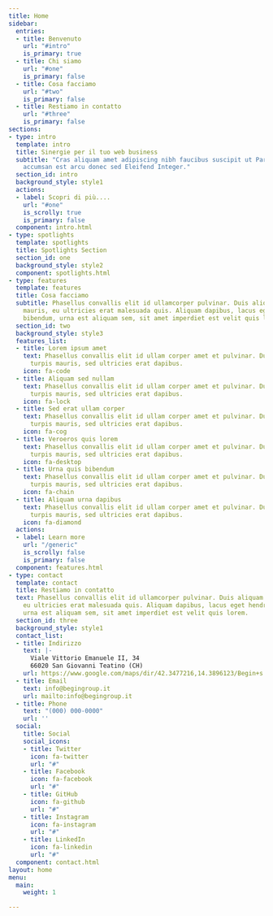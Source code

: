 ```yaml
---
title: Home
sidebar:
  entries:
  - title: Benvenuto
    url: "#intro"
    is_primary: true
  - title: Chi siamo
    url: "#one"
    is_primary: false
  - title: Cosa facciamo
    url: "#two"
    is_primary: false
  - title: Restiamo in contatto
    url: "#three"
    is_primary: false
sections:
- type: intro
  template: intro
  title: Sinergie per il tuo web business
  subtitle: "Cras aliquam amet adipiscing nibh faucibus suscipit ut Parturient  \ncol
    accumsan est arcu donec sed Eleifend Integer."
  section_id: intro
  background_style: style1
  actions:
  - label: Scopri di più....
    url: "#one"
    is_scrolly: true
    is_primary: false
  component: intro.html
- type: spotlights
  template: spotlights
  title: Spotlights Section
  section_id: one
  background_style: style2
  component: spotlights.html
- type: features
  template: features
  title: Cosa facciamo
  subtitle: Phasellus convallis elit id ullamcorper pulvinar. Duis aliquam turpis
    mauris, eu ultricies erat malesuada quis. Aliquam dapibus, lacus eget hendrerit
    bibendum, urna est aliquam sem, sit amet imperdiet est velit quis lorem.
  section_id: two
  background_style: style3
  features_list:
  - title: Lorem ipsum amet
    text: Phasellus convallis elit id ullam corper amet et pulvinar. Duis aliquam
      turpis mauris, sed ultricies erat dapibus.
    icon: fa-code
  - title: Aliquam sed nullam
    text: Phasellus convallis elit id ullam corper amet et pulvinar. Duis aliquam
      turpis mauris, sed ultricies erat dapibus.
    icon: fa-lock
  - title: Sed erat ullam corper
    text: Phasellus convallis elit id ullam corper amet et pulvinar. Duis aliquam
      turpis mauris, sed ultricies erat dapibus.
    icon: fa-cog
  - title: Veroeros quis lorem
    text: Phasellus convallis elit id ullam corper amet et pulvinar. Duis aliquam
      turpis mauris, sed ultricies erat dapibus.
    icon: fa-desktop
  - title: Urna quis bibendum
    text: Phasellus convallis elit id ullam corper amet et pulvinar. Duis aliquam
      turpis mauris, sed ultricies erat dapibus.
    icon: fa-chain
  - title: Aliquam urna dapibus
    text: Phasellus convallis elit id ullam corper amet et pulvinar. Duis aliquam
      turpis mauris, sed ultricies erat dapibus.
    icon: fa-diamond
  actions:
  - label: Learn more
    url: "/generic"
    is_scrolly: false
    is_primary: false
  component: features.html
- type: contact
  template: contact
  title: Restiamo in contatto
  text: Phasellus convallis elit id ullamcorper pulvinar. Duis aliquam turpis mauris,
    eu ultricies erat malesuada quis. Aliquam dapibus, lacus eget hendrerit bibendum,
    urna est aliquam sem, sit amet imperdiet est velit quis lorem.
  section_id: three
  background_style: style1
  contact_list:
  - title: Indirizzo
    text: |-
      Viale Vittorio Emanuele II, 34
      66020 San Giovanni Teatino (CH)
    url: https://www.google.com/maps/dir/42.3477216,14.3896123/Begin+s.n.c.+di+Di+Clerico+%26+C.,+Via+Vittorio+Emanuele+II,+34,+66020+San+Giovanni+teatino+CH,+Italia/@42.3850254,14.1370115,11z/data=!3m1!4b1!4m9!4m8!1m1!4e1!1m5!1m1!1s0x1331a7daea2810d1:0x15d03ac55786b492!2m2!1d14.177259!2d42.414569
  - title: Email
    text: info@begingroup.it
    url: mailto:info@begingroup.it
  - title: Phone
    text: "(000) 000-0000"
    url: ''
  social:
    title: Social
    social_icons:
    - title: Twitter
      icon: fa-twitter
      url: "#"
    - title: Facebook
      icon: fa-facebook
      url: "#"
    - title: GitHub
      icon: fa-github
      url: "#"
    - title: Instagram
      icon: fa-instagram
      url: "#"
    - title: LinkedIn
      icon: fa-linkedin
      url: "#"
  component: contact.html
layout: home
menu:
  main:
    weight: 1

---
```

